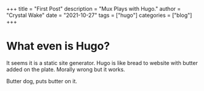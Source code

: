 +++
title = "First Post"
description = "Mux Plays with Hugo."
author = "Crystal Wake"
date = "2021-10-27"
tags = ["hugo"]
categories = ["blog"]
+++


# What even is Hugo? 

It seems it is a static site generator. Hugo is like bread to website with butter added on the plate. Morally wrong but it works. 

Butter dog, puts butter on it.